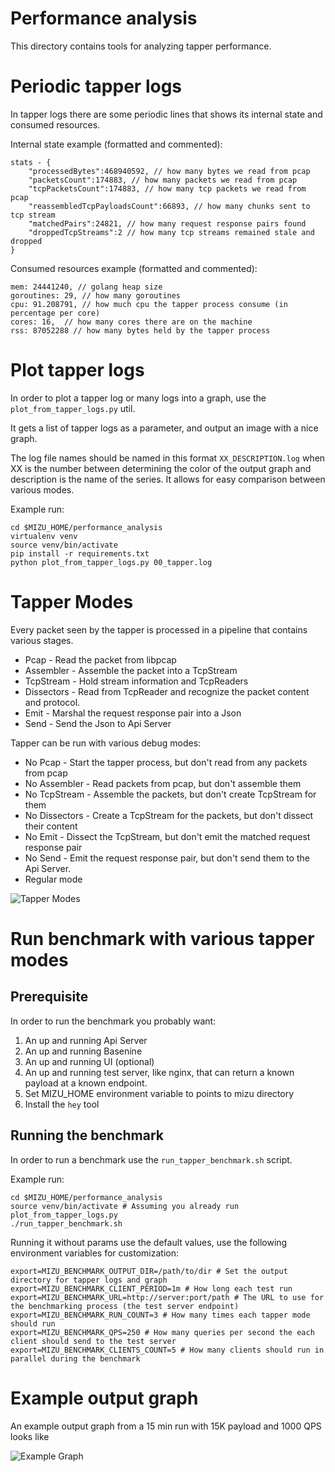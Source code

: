 
# Performance analysis

This directory contains tools for analyzing tapper performance.

# Periodic tapper logs

In tapper logs there are some periodic lines that shows its internal state and consumed resources.

Internal state example (formatted and commented):
```
stats - {
	"processedBytes":468940592, // how many bytes we read from pcap
	"packetsCount":174883, // how many packets we read from pcap
	"tcpPacketsCount":174883, // how many tcp packets we read from pcap
	"reassembledTcpPayloadsCount":66893, // how many chunks sent to tcp stream
	"matchedPairs":24821, // how many request response pairs found
	"droppedTcpStreams":2 // how many tcp streams remained stale and dropped
}
```

Consumed resources example (formatted and commented):
```
mem: 24441240, // golang heap size
goroutines: 29, // how many goroutines
cpu: 91.208791, // how much cpu the tapper process consume (in percentage per core)
cores: 16,  // how many cores there are on the machine
rss: 87052288 // how many bytes held by the tapper process
```

# Plot tapper logs

In order to plot a tapper log or many logs into a graph, use the `plot_from_tapper_logs.py` util.

It gets a list of tapper logs as a parameter, and output an image with a nice graph.

The log file names should be named in this format `XX_DESCRIPTION.log` when XX is the number between determining the color of the output graph and description is the name of the series. It allows for easy comparison between various modes.

Example run:
```
cd $MIZU_HOME/performance_analysis
virtualenv venv
source venv/bin/activate
pip install -r requirements.txt
python plot_from_tapper_logs.py 00_tapper.log
```

# Tapper Modes

Every packet seen by the tapper is processed in a pipeline that contains various stages. 
* Pcap - Read the packet from libpcap
* Assembler - Assemble the packet into a TcpStream
* TcpStream - Hold stream information and TcpReaders
* Dissectors - Read from TcpReader and recognize the packet content and protocol.
* Emit - Marshal the request response pair into a Json
* Send - Send the Json to Api Server

Tapper can be run with various debug modes:
* No Pcap - Start the tapper process, but don't read from any packets from pcap
* No Assembler - Read packets from pcap, but don't assemble them
* No TcpStream - Assemble the packets, but don't create TcpStream for them
* No Dissectors - Create a TcpStream for the packets, but don't dissect their content
* No Emit - Dissect the TcpStream, but don't emit the matched request response pair 
* No Send - Emit the request response pair, but don't send them to the Api Server.
* Regular mode

![Tapper Modes](https://github.com/up9inc/mizu/blob/debug/profile-tapper-benchmark/performance_analysis/tapper-modes.png)

# Run benchmark with various tapper modes

## Prerequisite

In order to run the benchmark you probably want:
1. An up and running Api Server
2. An up and running Basenine
3. An up and running UI (optional)
4. An up and running test server, like nginx, that can return a known payload at a known endpoint.
5. Set MIZU_HOME environment variable to points to mizu directory
6. Install the `hey` tool

## Running the benchmark

In order to run a benchmark use the `run_tapper_benchmark.sh` script.

Example run:
```
cd $MIZU_HOME/performance_analysis
source venv/bin/activate # Assuming you already run plot_from_tapper_logs.py 
./run_tapper_benchmark.sh
```

Running it without params use the default values, use the following environment variables for customization:
```
export=MIZU_BENCHMARK_OUTPUT_DIR=/path/to/dir # Set the output directory for tapper logs and graph
export=MIZU_BENCHMARK_CLIENT_PERIOD=1m # How long each test run
export=MIZU_BENCHMARK_URL=http://server:port/path # The URL to use for the benchmarking process (the test server endpoint)
export=MIZU_BENCHMARK_RUN_COUNT=3 # How many times each tapper mode should run
export=MIZU_BENCHMARK_QPS=250 # How many queries per second the each client should send to the test server
export=MIZU_BENCHMARK_CLIENTS_COUNT=5 # How many clients should run in parallel during the benchmark
```

# Example output graph

An example output graph from a 15 min run with 15K payload and 1000 QPS looks like

![Example Graph](https://github.com/up9inc/mizu/blob/debug/profile-tapper-benchmark/performance_analysis/example-graph.png)

